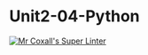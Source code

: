 # Unit2-04-Python
[![Mr Coxall's Super Linter](https://github.com/ICS3U-Programming-IoanaM/Unit2-04-Python/workflows/Mr%20Coxall's%20Super%20Linter/badge.svg)](https://github.com/ICS3U-Programming-IoanaM/Unit2-04-Python/actions/)
